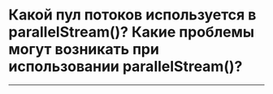 # Какой пул потоков используется в parallelStream()? Какие проблемы могут возникать при использовании parallelStream()?
---
